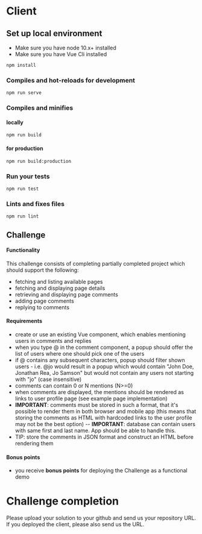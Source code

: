 # Client

## Set up local environment
- Make sure you have node 10.x+ installed
- Make sure you have Vue Cli installed 
```
npm install
```

### Compiles and hot-reloads for development
```
npm run serve
```

### Compiles and minifies
#### locally
```
npm run build
```
#### for production
```
npm run build:production
```


### Run your tests
```
npm run test
```

### Lints and fixes files
```
npm run lint
```

## Challenge

#### Functionality
This challenge consists of completing partially completed project which should support the following:
- fetching and listing available pages
- fetching and displaying page details
- retrieving and displaying page comments
- adding page comments
- replying to comments
 
#### Requirements
- create or use an existing Vue component, which enables mentioning users in comments and replies
- when you type @ in the comment component, a popup should offer the list of users where one should pick one of the users
- if @ contains any subsequent characters, popup should filter shown users - i.e. @jo would result in a popup which would contain "John Doe, Jonathan Rea, Jo Samson" but would not contain any users not starting with "jo" (case insensitive)
- comments can contain 0 or N mentions (N>=0)
- when comments are displayed, the mentions should be rendered as links to user profile page (see example page implementation)
- **IMPORTANT**: comments must be stored in such a format, that it's possible to render them in both browser and mobile app (this means that storing the comments as HTML with hardcoded links to the user profile may not be the best option)
-- **IMPORTANT**: database can contain users with same first and last name. App should be able to handle this.
- TIP: store the comments in JSON format and construct an HTML before rendering them

#### Bonus points
- you receive **bonus points** for deploying the Challenge as a functional demo

# Challenge completion
Please upload your solution to your github and send us your repository URL.
If you deployed the client, please also send us the URL.
